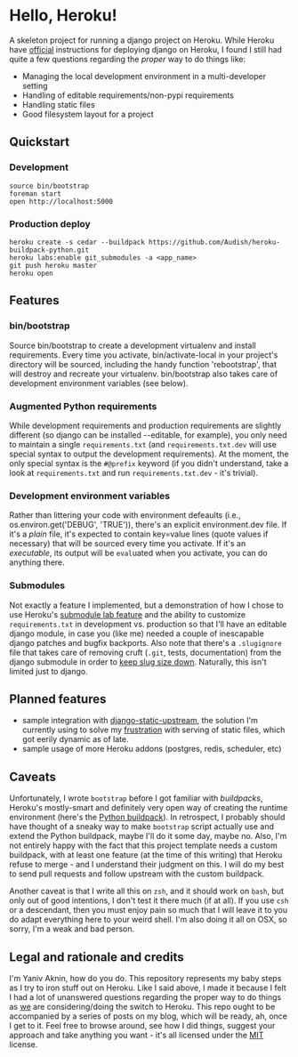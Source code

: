# Hello, Heroku! #

A skeleton project for running a django project on Heroku. While Heroku have [official](http://devcenter.heroku.com/articles/django) instructions for deploying django on Heroku, I found I still had quite a few questions regarding the _proper_ way to do things like:

* Managing the local development environment in a multi-developer setting
* Handling of editable requirements/non-pypi requirements
* Handling static files
* Good filesystem layout for a project

## Quickstart ##

### Development ###

    source bin/bootstrap
    foreman start
    open http://localhost:5000

### Production deploy ###

    heroku create -s cedar --buildpack https://github.com/Audish/heroku-buildpack-python.git
    heroku labs:enable git_submodules -a <app_name>
    git push heroku master
    heroku open

## Features ##

### bin/bootstrap ###

Source bin/bootstrap to create a development virtualenv and install requirements. Every time you activate, bin/activate-local in your project's directory will be sourced, including the handy function 'rebootstrap', that will destroy and recreate your virtualenv. bin/bootstrap also takes care of development environment variables (see below).

### Augmented Python requirements ###

While development requirements and production requirements are slightly different (so django can be installed --editable, for example), you only need to maintain a single `requirements.txt` (and `requirements.txt.dev` will use special syntax to output the development requirements). At the moment, the only special syntax is the `#@prefix` keyword (if you didn't understand, take a look at `requirements.txt` and run `requirements.txt.dev` - it's trivial).

### Development environment variables ###

Rather than littering your code with environment defeaults (i.e., os.environ.get('DEBUG', 'TRUE')), there's an explicit environment.dev file. If it's a _plain_ file, it's expected to contain key=value lines (quote values if necessary) that will be sourced every time you activate. If it's an _executable_, its output will be `eval`uated when you activate, you can do anything there.

### Submodules ###

Not exactly a feature I implemented, but a demonstration of how I chose to use Heroku's [submodule lab feature](http://devcenter.heroku.com/articles/git-submodules) and the ability to customize `requirements.txt` in development vs. production so that I'll have an editable django module, in case you (like me) needed a couple of inescapable django patches and bugfix backports. Also note that there's a `.slugignore` file that takes care of removing cruft (`.git`, tests, documentation) from the django submodule in order to [keep slug size down](http://devcenter.heroku.com/articles/slug-size). Naturally, this isn't limited just to django.

## Planned features ##

* sample integration with [django-static-upstream](https://github.com/yaniv-aknin/django-static-upstream), the solution I'm currently using to solve my [frustration](http://tech.blog.aknin.name/2011/12/28/i-wish-someone-wrote-django-static-upstream-maybe-even-me/) with serving of static files, which got eerily dynamic as of late.
* sample usage of more Heroku addons (postgres, redis, scheduler, etc)

## Caveats ##

Unfortunately, I wrote `bootstrap` before I got familiar with *buildpacks*, Heroku's mostly-smart and definitely very open way of creating the runtime environment (here's the [Python buildpack](https://github.com/heroku/heroku-buildpack-python)). In retrospect, I probably should have thought of a sneaky way to make `bootstrap` script actually use and extend the Python buildpack, maybe I'll do it some day, maybe no. Also, I'm not entirely happy with the fact that this project template needs a custom buildpack, with at least one feature (at the time of this writing) that Heroku refuse to merge - and I understand their judgment on this. I will do my best to send pull requests and follow upstream with the custom buildpack.

Another caveat is that I write all this on `zsh`, and it should work on `bash`, but only out of good intentions, I don't test it there much (if at all). If you use `csh` or a descendant, then you must enjoy pain so much that I will leave it to you do adapt everything here to your weird shell. I'm also doing it all on OSX, so sorry, I'm a weak and bad person.

## Legal and rationale and credits ##
I'm Yaniv Aknin, how do you do. This repository represents my baby steps as I try to iron stuff out on Heroku. Like I said above, I made it because I felt I had a lot of unanswered questions regarding the proper way to do things as [we](http://www.audish.com) are considering/doing the switch to Heroku. This repo ought to be accompanied by a series of posts on my blog, which will be ready, ah, once I get to it. Feel free to browse around, see how I did things, suggest your approach and take anything you want - it's all licensed under the [MIT](http://www.opensource.org/licenses/mit-license.php) license.
